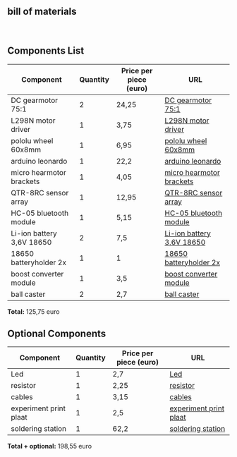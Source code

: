 ## bill of materials
<br />

## Components List

| Component                  | Quantity | Price per piece (euro) | URL                                                                                              |
|----------------------------|----------|------------------------|--------------------------------------------------------------------------------------------------|
| DC gearmotor 75:1           | 2        | 24,25                  | [DC gearmotor 75:1](https://opencircuit.shop/product/751-micro-metal-gearmotor-hp-6v-extended-motor)  |
| L298N motor driver          | 1        | 3,75                   | [L298N motor driver](https://opencircuit.shop/product/l298n-motor-driver-module-h-bridge)              |
| pololu wheel 60x8mm         | 1        | 6,95                   | [pololu wheel 60x8mm](https://opencircuit.shop/product/pololu-wheel-60-%C3%97-8mm-white-2-pcs)        |
| arduino leonardo            | 1        | 22,2                   | [arduino leonardo](https://opencircuit.shop/product/arduino-leonardo-with-headers)                    |
| micro hearmotor brackets    | 1        | 4,05                   | [micro hearmotor brackets](https://opencircuit.shop/product/pololu-micro-metal-gearmotor-bracket-pair) |
| QTR-8RC sensor array        | 1        | 12,95                  | [QTR-8RC sensor array](https://opencircuit.shop/product/qtr-8rc-reflectance-sensor-array)              |
| HC-05 bluetooth module      | 1        | 5,15                   | [HC-05 bluetooth module](https://opencircuit.shop/product/hc-05-bluetooth-module-met-adapter)          |
| Li-ion battery 3,6V 18650   | 2        | 7,5                    | [Li-ion battery 3,6V 18650](https://www.123accu.nl/XTAR-14500-batterij-3-7-V-2A-800-mAh-i49468.html?channable=056b7a3132335f70726f647563745f696400f3&gad_source=1) |
| 18650 batteryholder 2x      | 1        | 1                      | [18650 batteryholder 2x](https://www.otronic.nl/nl/18650-batterijhouder-dubbel.html?source=googlebase&gad_source=1) |
| boost converter module      | 1        | 3,5                    | [boost converter module](https://opencircuit.shop/product/boost-converter-module-5v-35v-xl6009)        |
| ball caster                 | 2        | 2,7                    | [ball caster](https://opencircuit.shop/product/pololu-ball-caster-with-1-2-metal-ball)                 |

**Total:** 125,75 euro

## Optional Components

| Component             | Quantity | Price per piece (euro) | URL                                                                                   |
|-----------------------|----------|------------------------|---------------------------------------------------------------------------------------|
| Led                   | 1        | 2,7                    | [Led](https://opencircuit.shop/product/red-5mm-diffuse-leds-50-pcs)                   |
| resistor              | 1        | 2,25                   | [resistor](https://opencircuit.shop/product/1k%CF%89-metal-film-resistor-1-4w-100-pieces) |
| cables                | 1        | 3,15                   | [cables](https://opencircuit.shop/product/male-female-20-cm-band-cable-40-pieces)     |
| experiment print plaat | 1        | 2,5                    | [experiment print plaat](https://opencircuit.shop/product/experiment-print-6.5-cm-14.5-cm-lanes-2-pieces) |
| soldering station      | 1        | 62,2                   | [soldering station](https://opencircuit.shop/product/soldering-station-ceramic-heater-48w-150-420-c) |

**Total + optional:** 198,55 euro
